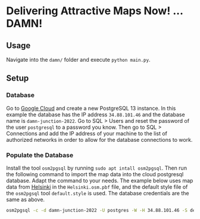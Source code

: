 
# Delivering Attractive Maps Now! ... DAMN!

## Usage

Navigate into the `damn/` folder and execute `python main.py`.

## Setup

### Database

Go to [Google Cloud](https://console.cloud.google.com/) and create a new PostgreSQL 13 instance. In this example the database has the IP address `34.88.101.46` and the database name is `damn-junction-2022`. Go to SQL > Users and reset the password of the user `postgresql` to a password you know. Then go to SQL > Connections and add the IP address of your machine to the list of authorized networks in order to allow for the database connections to work.

### Populate the Database

Install the tool `osm2pgsql` by running `sudo apt intall osm2pgsql`. Then run the following command to import the map data into the cloud postgresql database. Adapt the command to your needs. The example below uses map data from [Helsinki](https://www.hsl.fi/en/hsl/open-data#open-street-map) in the `Helsinki.osm.pbf` file, and the default style file of the `osm2pgsql` tool `default.style` is used. The database credentials are the same as above.

```bash
osm2pgsql -c -d damn-junction-2022 -U postgres -W -H 34.88.101.46 -S default.style Helsinki.osm.pbf
```
